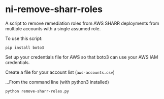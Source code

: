 # ni-remove-sharr-roles
A script to remove remediation roles from AWS SHARR deployments from multiple accounts with a single assumed role. 

To use this script:

```pip install boto3```

Set up your credentials file for AWS so that boto3 can use your AWS IAM credentials.

Create a file for your account list (```aws-accounts.csv```)

...From the command line (with python3 installed)

```python remove-sharr-roles.py```
